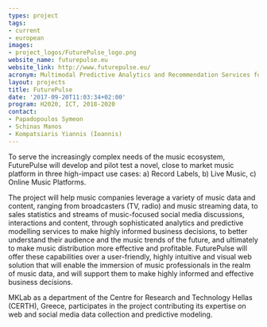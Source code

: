 ```yaml
---
types: project
tags:
- current
- european
images:
- project_logos/FuturePulse_logo.png
website_name: futurepulse.eu
website_link: http://www.futurepulse.eu/
acronym: Multimodal Predictive Analytics and Recommendation Services for the Music Industry
layout: projects
title: FuturePulse 
date: '2017-09-20T11:03:34+02:00'
program: H2020, ICT, 2018-2020
contact: 
- Papadopoulos Symeon
- Schinas Manos
- Kompatsiaris Yiannis (Ioannis)
---
```

To serve the increasingly complex needs of the music ecosystem, FuturePulse will develop and pilot test a novel, close to market music platform in three high-impact use cases: a) Record Labels, b) Live Music, c) Online Music Platforms.

The project will help music companies leverage a variety of music data and content, ranging from broadcasters (TV, radio) and music streaming data, to sales statistics and streams of music-focused social media discussions, interactions and content, through sophisticated analytics and predictive modelling services to make highly informed business decisions, to better understand their audience and the music trends of the future, and ultimately to make music distribution more effective and profitable. FuturePulse will offer these capabilities over a user-friendly, highly intuitive and visual web solution that will enable the immersion of music professionals in the realm of music data, and will support them to make highly informed and effective business decisions.

MKLab as a department of the Centre for Research and Technology Hellas (CERTH), Greece, participates in the project contributing its expertise on web and social media data collection and predictive modeling.
